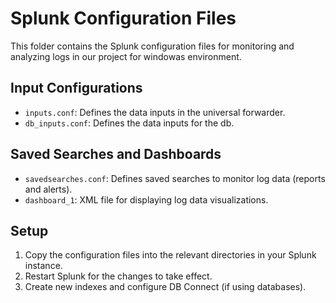 # Splunk Configuration Files

This folder contains the Splunk configuration files for monitoring and analyzing logs in our project for windowas environment.

## Input Configurations
- `inputs.conf`: Defines the data inputs in the universal forwarder.
- `db_inputs.conf`: Defines the data inputs for the db.
## Saved Searches and Dashboards
- `savedsearches.conf`: Defines saved searches to monitor log data (reports and alerts).
- `dashboard_1`: XML file for displaying log data visualizations.

## Setup
1. Copy the configuration files into the relevant directories in your Splunk instance.
2. Restart Splunk for the changes to take effect.
3. Create new indexes and configure DB Connect (if using databases).
